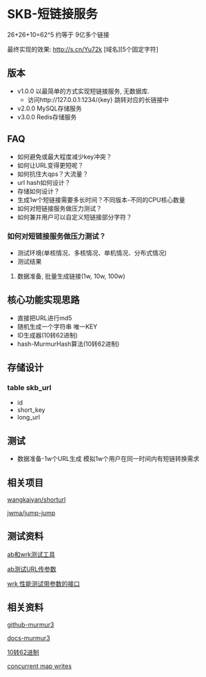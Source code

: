 # SKB-短链接服务

26+26+10=62^5 约等于 9亿多个链接

最终实现的效果: http://s.cn/Yu72k [域名][5个固定字符]

## 版本

- v1.0.0 以最简单的方式实现短链接服务, 无数据库.
    - 访问http://127.0.0.1:1234/{key} 跳转对应的长链接中
- v2.0.0 MySQL存储服务
- v3.0.0 Redis存储服务

## FAQ

- 如何避免或最大程度减少key冲突？
- 如何让URL变得更短呢？
- 如何抗住大qps？大流量？
- url hash如何设计？
- 存储如何设计？
- 生成1w个短链接需要多长时间？不同版本-不同的CPU核心数量
- 如何对短链接服务做压力测试？
- 如何兼并用户可以自定义短链接部分字符？

### 如何对短链接服务做压力测试？

- 测试环境(单核情况、多核情况、单机情况、分布式情况)
- 测试结果

1. 数据准备, 批量生成链接(1w, 10w, 100w)

## 核心功能实现思路

- 直接把URL进行md5
- 随机生成一个字符串 唯一KEY
- ID生成器(10转62进制)
- hash-MurmurHash算法(10转62进制)

## 存储设计

### table skb_url

- id
- short_key
- long_url

## 测试

- 数据准备-1w个URL生成 模拟1w个用户在同一时间内有短链转换需求

## 相关项目

[wangkaiyan/shorturl](https://github.com/wangkaiyan/shorturl)

[jwma/jump-jump](https://github.com/jwma/jump-jump)

## 测试资料

[ab和wrk测试工具](https://www.jianshu.com/p/c3046b5a08ff)

[ab测试URL传参数](https://www.cnblogs.com/taiyonghai/p/5810150.html)

[wrk 性能测试带参数的接口](https://blog.csdn.net/ffyyhh995511/article/details/102517754)


## 相关资料

[github-murmur3](https://github.com/spaolacci/murmur3)

[docs-murmur3](https://pkg.go.dev/github.com/spaolacci/murmur3)

[10转62进制](https://tomoya92.github.io/2017/04/07/golang-hex-conversion/)


[concurrent map writes](https://cloud.tencent.com/developer/article/1821143)







